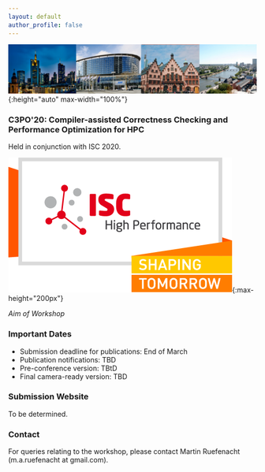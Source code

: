 ```yaml
---
layout: default
author_profile: false
---
```


<!---


--->

<!---
BANNER
--->

![Banner](/assets/banner.jpg){:height="auto" max-width="100%"}

### C3PO'20: Compiler-assisted Correctness Checking and Performance Optimization for HPC

Held in conjunction with ISC 2020.

![ISC2020](/assets/ISC2020_Logo.png){:max-height="200px"}

_Aim of Workshop_

### Important Dates

- Submission deadline for publications: End of March
- Publication notifications: TBD
- Pre-conference version: TBtD
- Final camera-ready version: TBD

### Submission Website
To be determined.

### Contact
For queries relating to the workshop, please contact Martin Ruefenacht (m.a.ruefenacht at gmail.com).
